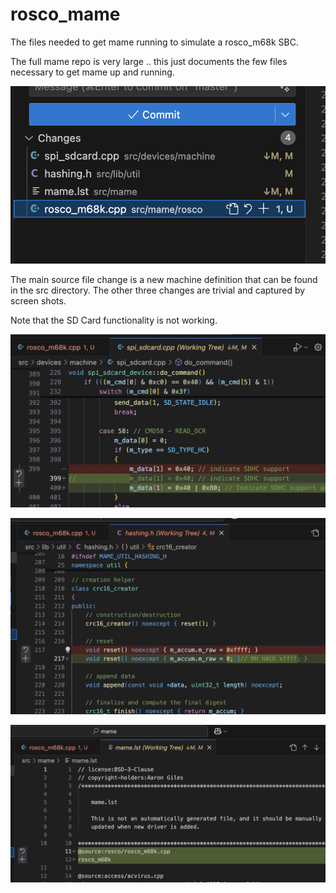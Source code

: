 # rosco_mame
The files needed to get mame running to simulate a rosco_m68k SBC.

The full mame repo is very large .. this just documents the few files necessary to get mame up and running.

![Summary](./img/summary.png)

The main source file change is a new machine definition that can be found in the src directory.  The other three changes are trivial and captured by screen shots.  

Note that the SD Card functionality is not working.  

![Change 1](./img/change1.png)

![Change 2](./img/change2.png)

![Change 3](./img/change3.png)

